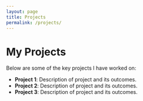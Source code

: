 ```yaml
---
layout: page
title: Projects
permalink: /projects/
---
```

# My Projects
Below are some of the key projects I have worked on:
- **Project 1**: Description of project and its outcomes.
- **Project 2**: Description of project and its outcomes.
- **Project 3**: Description of project and its outcomes.
